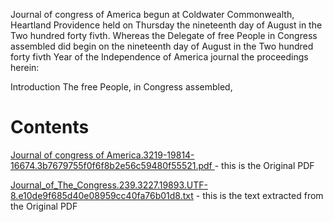 Journal of congress of America
begun at Coldwater Commonwealth, Heartland Providence held on Thursday the nineteenth day of August in the Two hundred
forty fivth.
Whereas the Delegate of free People in Congress assembled did begin on the nineteenth day of August in the Two hundred forty
fivth Year of the Independence of America journal the proceedings herein:

Introduction
The free People, in Congress assembled, 
<h1>Contents</h1>

[Journal of congress of America.3219-19814-16674.3b7679755f0f6f8b2e56c59480f55521.pdf
](https://github.com/freedom-foundation/Journal-of-The-Congress/blob/a155b0025a628145e84d7336ec5370c3790ee0e6/Journal%20of%20congress%20of%20America.3219-19814-16674.3b7679755f0f6f8b2e56c59480f55521.pdf) - this is the Original PDF

[Journal_of_The_Congress.239.3227.19893.UTF-8.e10de9f685d40e08959cc40fa76b01d8.txt](https://github.com/freedom-foundation/Journal-of-The-Congress/blob/035c0e365bfca0b15e16c2fec8d789fed6697f98/Journal_of_The_Congress.239.3227.19893.UTF-8.e10de9f685d40e08959cc40fa76b01d8.txt) - this is the text extracted from the Original PDF
